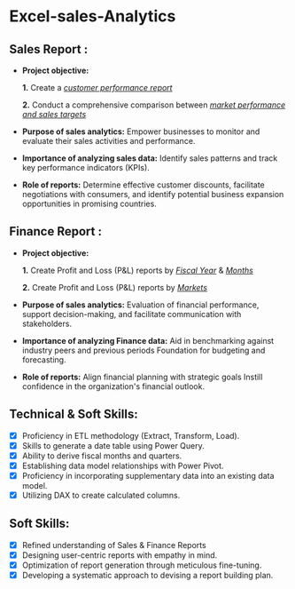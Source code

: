 # Excel-sales-Analytics

## Sales Report :


- **Project objective:** 

    **1.** Create a _[customer performance report](https://github.com/gudiyayadav2020/Excel-sales-Analytics/blob/master/Customer%20Performance%20Report.pdf)_ 

    **2.** Conduct a comprehensive comparison between _[market performance and sales targets](https://github.com/gudiyayadav2020/Excel-sales-Analytics/blob/master/Customer%20Performance%20Report.pdf)_

- **Purpose of sales analytics:** Empower businesses to monitor and evaluate their sales activities and performance.

- **Importance of analyzing sales data:** Identify sales patterns and track key performance indicators (KPIs).

- **Role of reports:** Determine effective customer discounts, facilitate negotiations with consumers, and identify potential business expansion opportunities in promising countries.


## Finance Report :

- **Project objective:** 

    **1.** Create Profit and Loss (P&L) reports by _[Fiscal Year](https://github.com/gudiyayadav2020/Excel-sales-Analytics/blob/master/P%26L%20Statement%20by%20Fiscal%20Year.pdf)_ & _[Months](https://github.com/gudiyayadav2020/Excel-sales-Analytics/blob/master/P%26L%20Statement%20by%20Months.pdf)_ 

   **2.** Create Profit and Loss (P&L) reports by _[Markets](https://github.com/gudiyayadav2020/Excel-sales-Analytics/blob/master/P%26L%20statement%20by%20Markets.pdf)_

- **Purpose of sales analytics:** Evaluation of financial performance, support decision-making, and facilitate communication with stakeholders.

- **Importance of analyzing Finance data:** Aid in benchmarking against industry peers and previous periods Foundation for budgeting and forecasting.

- **Role of reports:** Align financial planning with strategic goals Instill confidence in the organization's financial outlook.


## Technical & Soft Skills:
- [x]	Proficiency in ETL methodology (Extract, Transform, Load).
- [x]	Skills to generate a date table using Power Query.
- [x]	Ability to derive fiscal months and quarters.
- [x]	Establishing data model relationships with Power Pivot.
- [x]	Proficiency in incorporating supplementary data into an existing data model.
- [x]	Utilizing DAX to create calculated columns.

## Soft Skills:
- [x]	Refined understanding of Sales & Finance Reports
- [x]	Designing user-centric reports with empathy in mind.
- [x]	Optimization of report generation through meticulous fine-tuning.
- [x]	Developing a systematic approach to devising a report building plan.
